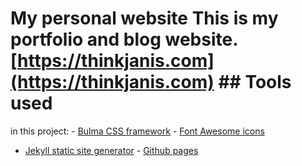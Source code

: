 # My personal website This is my portfolio and blog website. [https://thinkjanis.com](https://thinkjanis.com) ## Tools used
in this project: - [Bulma CSS framework](https://github.com/jgthms/bulma) - [Font Awesome icons](https://github.com/FortAwesome/Font-Awesome)
- [Jekyll static site generator](https://github.com/jekyll/jekyll) - [Github pages](https://pages.github.com)